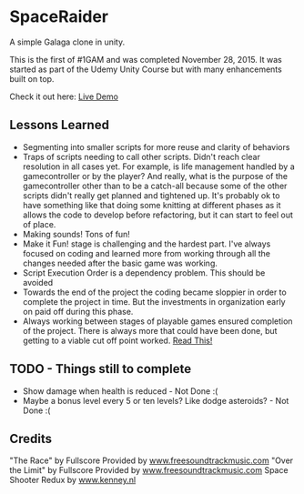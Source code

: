 # SpaceRaider
A simple Galaga clone in unity. 

This is the first of #1GAM and was completed November 28, 2015. It was started as part of the Udemy Unity Course but with many enhancements built on top. 

Check it out here: [Live Demo](http://shortlegstudio.com/space-raider/)

## Lessons Learned
 * Segmenting into smaller scripts for more reuse and clarity of behaviors
 * Traps of scripts needing to call other scripts. Didn't reach clear resolution in
all cases yet. For example, is life management handled by a gamecontroller or by the
player? And really, what is the purpose of the gamecontroller other than to be a catch-all
because some of the other scripts didn't really get planned and tightened up. It's probably
ok to have something like that doing some knitting at different phases as it allows the
code to develop before refactoring, but it can start to feel out of place.
 * Making sounds! Tons of fun!
 * Make it Fun! stage is challenging and the hardest part. I've always focused on coding
 and learned more from working through all the changes needed after the basic game was
 working.
 * Script Execution Order is a dependency problem. This should be avoided 
 * Towards the end of the project the coding became sloppier in order to complete the project in time. But the investments in organization early on paid off during this phase. 
 * Always working between stages of playable games ensured completion of the project. There is always more that could have been done, but getting to a viable cut off point worked. [Read This!](http://gamedevelopment.tutsplus.com/articles/1gam-how-to-succeed-at-making-one-game-a-month--gamedev-3695)

## TODO - Things still to complete
 * Show damage when health is reduced - Not Done :(
 * Maybe a bonus level every 5 or ten levels? Like dodge asteroids? - Not Done :(
  
## Credits

"The Race" by Fullscore Provided by www.freesoundtrackmusic.com
"Over the Limit" by Fullscore Provided by www.freesoundtrackmusic.com
Space Shooter Redux by www.kenney.nl
